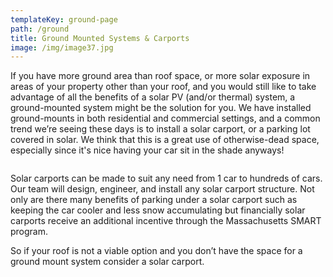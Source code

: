 ```yaml
---
templateKey: ground-page
path: /ground
title: Ground Mounted Systems & Carports
image: /img/image37.jpg
---
```

<!--StartFragment-->

If you have more ground area than roof space, or more solar exposure in areas of your property other than your roof, and you would still like to take advantage of all the benefits of a solar PV (and/or thermal) system, a ground-mounted system might be the solution for you. We have installed ground-mounts in both residential and commercial settings, and a common trend we’re seeing these days is to install a solar carport, or a parking lot covered in solar. We think that this is a great use of otherwise-dead space, especially since it's nice having your car sit in the shade anyways!

![![](image35.png)](/img/image36.png)



Solar carports can be made to suit any need from 1 car to hundreds of cars. Our team will design, engineer, and install any solar carport structure. Not only are there many benefits of parking under a solar carport such as keeping the car cooler and less snow accumulating but financially solar carports receive an additional incentive through the Massachusetts SMART program.


So if your roof is not a viable option and you don’t have the space for a ground mount system consider a solar carport.

<!--EndFragment-->